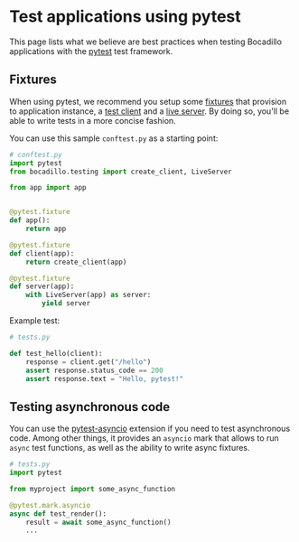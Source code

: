 # Test applications using pytest

This page lists what we believe are best practices when testing Bocadillo applications with the [pytest] test framework.

[pytest]: https://docs.pytest.org

## Fixtures

[fixtures]: https://docs.pytest.org/en/latest/fixture.html

When using pytest, we recommend you setup some [fixtures] that provision to application instance, a [test client](/guides/tooling/testing.md#test-client) and a [live server](/guides/tooling/testing.md#live-server). By doing so, you'll be able to write tests in a more concise fashion.

You can use this sample `conftest.py` as a starting point:

```python
# conftest.py
import pytest
from bocadillo.testing import create_client, LiveServer

from app import app


@pytest.fixture
def app():
    return app

@pytest.fixture
def client(app):
    return create_client(app)

@pytest.fixture
def server(app):
    with LiveServer(app) as server:
        yield server
```

Example test:

```python
# tests.py

def test_hello(client):
    response = client.get("/hello")
    assert response.status_code == 200
    assert response.text = "Hello, pytest!"
```

## Testing asynchronous code

[pytest-asyncio]: https://github.com/pytest-dev/pytest-asyncio

You can use the [pytest-asyncio] extension if you need to test asynchronous code. Among other things, it provides an `asyncio` mark that allows to run `async` test functions, as well as the ability to write async fixtures.

```python
# tests.py
import pytest

from myproject import some_async_function

@pytest.mark.asyncio
async def test_render():
    result = await some_async_function()
    ...
```

[pytest]: https://pytest.org
[unittest]: https://docs.python.org/3/library/unittest.html
